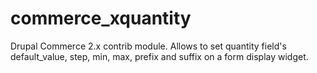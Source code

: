 # commerce_xquantity
Drupal Commerce 2.x contrib module. Allows to set quantity field's default_value, step, min, max, prefix and suffix on a form display widget.
